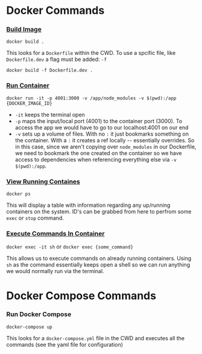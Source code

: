 # Docker Commands
### [Build Image](https://docs.docker.com/engine/reference/commandline/build/)
`docker build .`

This looks for a `Dockerfile` within the CWD. To use a spcific file, like `Dockerfile.dev` a flag must be added: `-f`

`docker build -f Dockerfile.dev .`

### [Run Container](https://docs.docker.com/engine/reference/commandline/run/)
`docker run -it -p 4001:3000 -v /app/node_modules -v $(pwd):/app {DOCKER_IMAGE_ID}`
* `-it` keeps the terminal open
* `-p` maps the input/local port (4001) to the container port (3000). To access the app we would have to go to our localhost:4001 on our end
* `-v` sets up a volume of files. With no `:` it just bookmarks something on the container. With a `:` it creates a ref locally -- essentially overrides. So in this case, since we aren't copying over `node_modules` in our Dockerfile, we need to bookmark the one created on the container so we have access to dependencies when referencing everything else via `-v $(pwd):/app`.

### [View Running Containes](https://docs.docker.com/engine/reference/commandline/ps/)
`docker ps`

This will display a table with information regarding any up/running containers on the system. ID's can be grabbed from here to perfrom some `exec` or `stop` command.

### [Execute Commands In Container](https://docs.docker.com/engine/reference/commandline/exec/)
`docker exec -it sh` or `docker exec {some_command}`

This allows us to execute commands on already running containers. Using `sh` as the command essentially keeps open a shell so we can run anything we would normally run via the terminal.

# Docker Compose Commands
### Run Docker Compose
`docker-compose up`

This looks for a `docker-compose.yml` file in the CWD and executes all the commands (see the yaml file for configuration)
